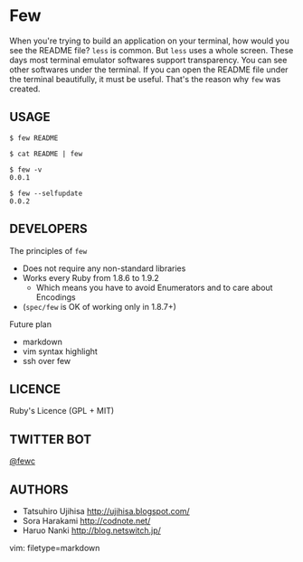 # Few

When you're trying to build an application on your terminal, how would you see
the README file? `less` is common. But `less` uses a whole screen. These days
most terminal emulator softwares support transparency. You can see other
softwares under the terminal. If you can open the README file under the terminal
beautifully, it must be useful. That's the reason why `few` was created.

## USAGE

    $ few README

    $ cat README | few

    $ few -v
    0.0.1

    $ few --selfupdate
    0.0.2

## DEVELOPERS

The principles of `few`

* Does not require any non-standard libraries
* Works every Ruby from 1.8.6 to 1.9.2
    * Which means you have to avoid Enumerators and to care about Encodings
* (`spec/few` is OK of working only in 1.8.7+)

Future plan

* markdown
* vim syntax highlight
* ssh over few

## LICENCE

Ruby's Licence (GPL + MIT)

## TWITTER BOT

[@fewc](http://twitter.com/fewc)

## AUTHORS

* Tatsuhiro Ujihisa <http://ujihisa.blogspot.com/>
* Sora Harakami <http://codnote.net/>
* Haruo Nanki <http://blog.netswitch.jp/>

 vim: filetype=markdown
